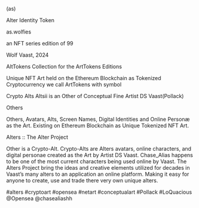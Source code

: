 (as) 

Alter Identity Token


as.wolfies

an NFT series 
edition of 99


Wolf Vaast, 2024



AltTokens Collection for the
ArtTokens Editions
 
Unique NFT Art held on the 
Ethereum Blockchain as
Tokenized Cryptocurrency we call
ArtTokens with symbol

Crypto Alts Altsii  is an Other of
Conceptual Fine Artist
DS Vaast(Pollack)

Others

Others, Avatars, Alts, Screen Names, Digital Identities and Online Personæ as the Art. Existing on Ethereum Blockchain as Unique Tokenized NFT Art. 

Alters  ::  The Alter Project 

Other is a Crypto-Alt. Crypto-Alts are Alters avatars, online characters, and digital personae created as the Art by Artist DS Vaast. Chase_Alias happens to be one of the most current characters being used online by Vaast. The Alters Project bring the ideas and creative elements utilized for decades in Vaast’s many alters to an application an online platform.  Making it easy for anyone to create, use and trade there very own unique alters.  

#alters #cryptoart #opensea #netart #conceptualart #Pollack #LoQuacious
@Opensea @chasealiashh
